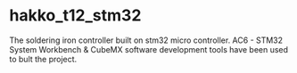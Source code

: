 # hakko_t12_stm32
The soldering iron controller built on stm32 micro controller.
AC6 - STM32 System Workbench & CubeMX software development tools have been used to bult the project.
